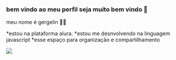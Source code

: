 ### bem vindo ao meu perfil seja muito bem vindo  💛

meu nome é gergelin 🍯🐝

*estou na plataforma alura.
*estou me desnvolvendo na linguagem javascript
*esse espaço para organização e compartilhamento 


![](https://media.tenor.com/rladHej_g_AAAAAC/joie-pikachu.gif)
